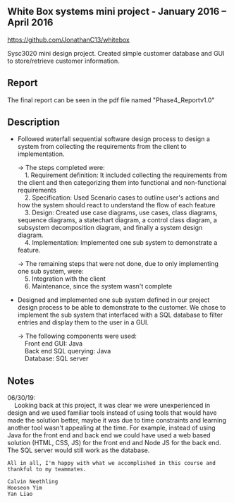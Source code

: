 ## **White Box systems mini project - January 2016 – April 2016**
https://github.com/JonathanC13/whitebox

Sysc3020 mini design project. Created simple customer database and GUI to store/retrieve customer information.

## Report
The final report can be seen in the pdf file named "Phase4_Reportv1.0"

## Description
- Followed waterfall sequential software design process to design a system from collecting the requirements from the client to implementation. <br/>
    
    -> The steps completed were: <br/>
          &nbsp;&nbsp;&nbsp;&nbsp;1. Requirement definition: It included collecting the requirements from the client and then categorizing them into functional and non-functional requirements <br/>
          &nbsp;&nbsp;&nbsp;&nbsp;2. Specification: Used Scenario cases to outline user's actions and how the system should react to understand the flow of each feature <br/>
          &nbsp;&nbsp;&nbsp;&nbsp;3. Design: Created use case diagrams, use cases, class diagrams, sequence diagrams, a statechart diagram, a control class diagram, a subsystem decomposition diagram, and finally a system design diagram. <br/>
          &nbsp;&nbsp;&nbsp;&nbsp;4. Implementation: Implemented one sub system to demonstrate a feature. <br/>

    -> The remaining steps that were not done, due to only implementing one sub system, were: <br/>
          &nbsp;&nbsp;&nbsp;&nbsp;5. Integration with the client <br/>
          &nbsp;&nbsp;&nbsp;&nbsp;6. Maintenance, since the system wasn't complete <br/>
    
- Designed and implemented one sub system defined in our project design process to be able to demonstrate to the customer. We chose to implement the sub system that interfaced with a SQL database to filter entries and display them to the user in a GUI. <br/>
  
  -> The following components were used: <br/>
        &nbsp;&nbsp;&nbsp;&nbsp;Front end GUI: Java <br/>
        &nbsp;&nbsp;&nbsp;&nbsp;Back end SQL querying: Java <br/>
        &nbsp;&nbsp;&nbsp;&nbsp;Database: SQL server <br/>
    
## Notes
06/30/19:<br/>
&nbsp;&nbsp;&nbsp;&nbsp;Looking back at this project, it was clear we were unexperienced in design and we used familiar tools instead of using tools that would have made the solution better, maybe it was due to time constraints and learning another tool wasn't appealing at the time. For example, instead of using Java for the front end and back end we could have used a web based solution (HTML, CSS, JS) for the front end and Node JS for the back end. The SQL server would still work as the database.
    
    All in all, I'm happy with what we accomplished in this course and thankful to my teammates.
    
    Calvin Neethling
    Hooseon Yim
    Yan Liao
